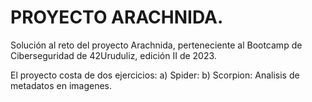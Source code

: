 # PROYECTO ARACHNIDA.
Solución al reto del proyecto Arachnida, perteneciente al Bootcamp de Ciberseguridad de 42Uruduliz, edición II de 2023.

El proyecto costa de dos ejercicios:
a) Spider: 
b) Scorpion: Analisis de metadatos en imagenes.